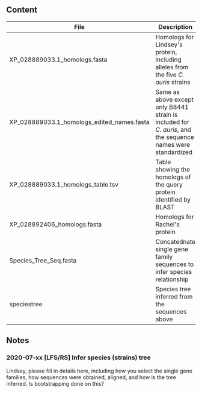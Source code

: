## Content
File | Description | Source | User/Date
-----|-------------|--------|----------
XP_028889033.1_homologs.fasta | Homologs for Lindsey's protein, including alleles from the five _C. auris_ strains | BLAST identified | LFS/2019
XP_028889033.1_homologs_edited_names.fasta | Same as above except only B8441 strain is included for _C. auris_, and the sequence names were standardized | Same as above | LFS/2020 
XP_028889033.1_homologs_table.tsv | Table showing the homologs of the query protein identified by BLAST | fungiDB | LFS/2019
XP_028892406_homologs.fasta | Homologs for Rachel's protein | BLAST identified | RS/2019.12
Species_Tree_Seq.fasta | Concatednate single gene family sequences to infer species relationship | See notes below | LFS/2020
speciestree | Species tree inferred from the sequences above | See notes below | LFS/2020
## Notes

### 2020-07-xx [LFS/RS] Infer species (strains) tree
Lindsey, please fill in details here, including how you select the single gene families, how sequences were obtained, aligned, and how is the tree inferred. Is bootstrapping done on this?


